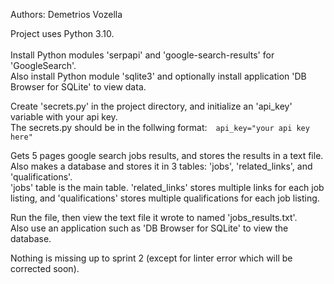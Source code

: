 Authors: Demetrios Vozella<br>

Project uses Python 3.10.<br><br>
Install Python modules 'serpapi' and 'google-search-results' for 'GoogleSearch'.<br>
Also install Python module 'sqlite3' and optionally install application 'DB Browser for SQLite' to view data.<br>

Create 'secrets.py' in the project directory, and initialize an 'api_key' variable with your api key.<br>
The secrets.py should be in the follwing format:&emsp;```api_key="your api key here"```<br>

Gets 5 pages google search jobs results, and stores the results in a text file.<br>
Also makes a database and stores it in 3 tables: 'jobs', 'related_links', and 'qualifications'.<br>
'jobs' table is the main table. 'related_links' stores multiple links for each job listing, and 'qualifications' stores multiple qualifications for each job listing.<br> 

Run the file, then view the text file it wrote to named 'jobs_results.txt'.<br>
Also use an application such as 'DB Browser for SQLite' to view the database.<br>

Nothing is missing up to sprint 2 (except for linter error which will be corrected soon).
